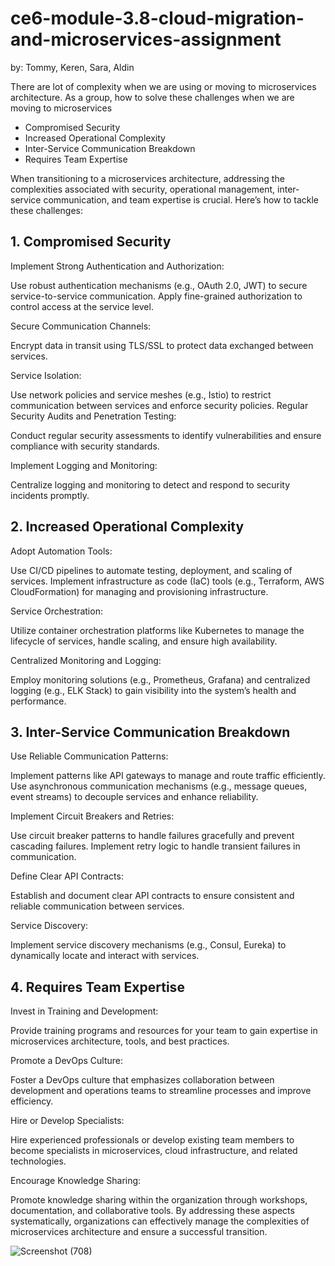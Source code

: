 # ce6-module-3.8-cloud-migration-and-microservices-assignment

by: Tommy, Keren, Sara, Aldin

There are lot of complexity when we are using or moving to microservices architecture. As a group, how to solve these challenges when we are moving to microservices

- Compromised Security
- Increased Operational Complexity
- Inter-Service Communication Breakdown
- Requires Team Expertise





When transitioning to a microservices architecture, addressing the complexities associated with security, operational management, inter-service communication, and team expertise is crucial. Here’s how to tackle these challenges:

## 1. Compromised Security

Implement Strong Authentication and Authorization:

Use robust authentication mechanisms (e.g., OAuth 2.0, JWT) to secure service-to-service communication.
Apply fine-grained authorization to control access at the service level.

Secure Communication Channels:

Encrypt data in transit using TLS/SSL to protect data exchanged between services.

Service Isolation:

Use network policies and service meshes (e.g., Istio) to restrict communication between services and enforce security policies.
Regular Security Audits and Penetration Testing:

Conduct regular security assessments to identify vulnerabilities and ensure compliance with security standards.

Implement Logging and Monitoring:

Centralize logging and monitoring to detect and respond to security incidents promptly.

## 2. Increased Operational Complexity

Adopt Automation Tools:

Use CI/CD pipelines to automate testing, deployment, and scaling of services.
Implement infrastructure as code (IaC) tools (e.g., Terraform, AWS CloudFormation) for managing and provisioning infrastructure.

Service Orchestration:

Utilize container orchestration platforms like Kubernetes to manage the lifecycle of services, handle scaling, and ensure high availability.

Centralized Monitoring and Logging:

Employ monitoring solutions (e.g., Prometheus, Grafana) and centralized logging (e.g., ELK Stack) to gain visibility into the system’s health and performance.

## 3. Inter-Service Communication Breakdown

Use Reliable Communication Patterns:

Implement patterns like API gateways to manage and route traffic efficiently.
Use asynchronous communication mechanisms (e.g., message queues, event streams) to decouple services and enhance reliability.

Implement Circuit Breakers and Retries:

Use circuit breaker patterns to handle failures gracefully and prevent cascading failures.
Implement retry logic to handle transient failures in communication.

Define Clear API Contracts:

Establish and document clear API contracts to ensure consistent and reliable communication between services.

Service Discovery:

Implement service discovery mechanisms (e.g., Consul, Eureka) to dynamically locate and interact with services.

## 4. Requires Team Expertise

Invest in Training and Development:

Provide training programs and resources for your team to gain expertise in microservices architecture, tools, and best practices.

Promote a DevOps Culture:

Foster a DevOps culture that emphasizes collaboration between development and operations teams to streamline processes and improve efficiency.

Hire or Develop Specialists:

Hire experienced professionals or develop existing team members to become specialists in microservices, cloud infrastructure, and related technologies.

Encourage Knowledge Sharing:

Promote knowledge sharing within the organization through workshops, documentation, and collaborative tools.
By addressing these aspects systematically, organizations can effectively manage the complexities of microservices architecture and ensure a successful transition.

![Screenshot (708)](https://github.com/user-attachments/assets/54e8ec64-8bc0-4c70-8432-3d65778d9b6b)
